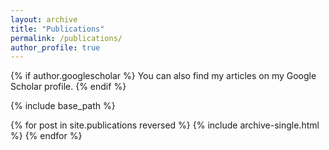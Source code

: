 ```yaml
---
layout: archive
title: "Publications"
permalink: /publications/
author_profile: true
---
```

{% if author.googlescholar %} You can also find my articles on my Google Scholar profile. {% endif %}

{% include base_path %}

{% for post in site.publications reversed %} {% include archive-single.html %} {% endfor %}
